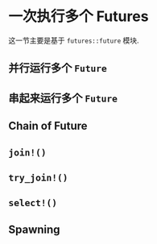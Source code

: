 # 一次执行多个 Futures

这一节主要是基于 `futures::future` 模块.

## 并行运行多个 `Future`

## 串起来运行多个 `Future`

## Chain of Future

## `join!()`

## `try_join!()`

## `select!()`

## Spawning